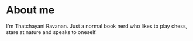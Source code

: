 # About me

I'm Thatchayani Ravanan. Just a normal book nerd who likes to play chess, stare at nature
and speaks to oneself.



